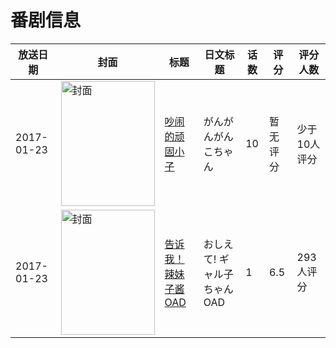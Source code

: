 # 番剧信息

|放送日期|封面|标题|日文标题|话数|评分|评分人数|
|---|---|---|---|---|---|---|
|2017-01-23|<img src="https://lain.bgm.tv/pic/cover/c/c7/26/200543_1Q13I.jpg" alt="封面" style="width:150px;height:200px;object-fit:cover;">|[吵闹的顽固小子](https://bangumi.tv/subject/200543)|がんがんがんこちゃん|10|暂无评分|少于10人评分|
|2017-01-23|<img src="https://lain.bgm.tv/pic/cover/c/6f/1c/193270_Pp9OD.jpg" alt="封面" style="width:150px;height:200px;object-fit:cover;">|[告诉我！辣妹子酱 OAD](https://bangumi.tv/subject/193270)|おしえて! ギャル子ちゃん OAD|1|6.5|293人评分|
